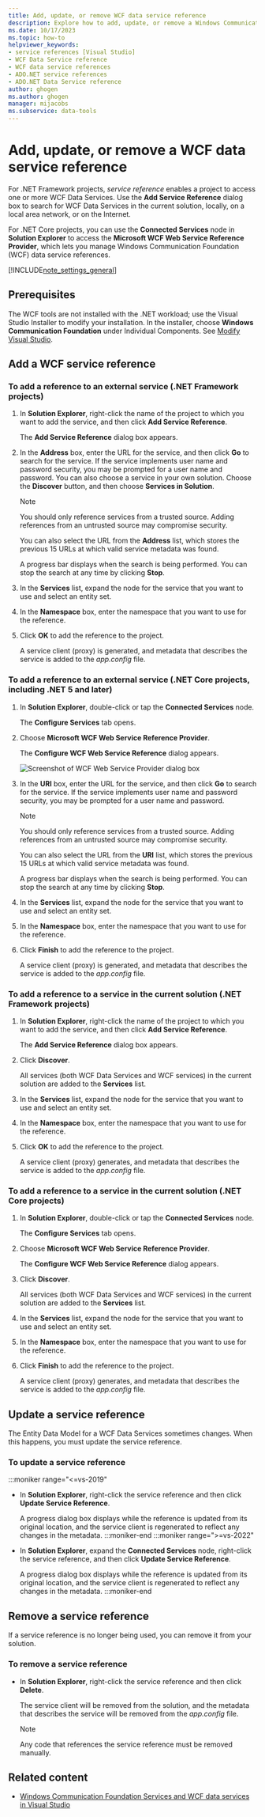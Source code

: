 ```yaml
---
title: Add, update, or remove WCF data service reference
description: Explore how to add, update, or remove a Windows Communication Foundation (WCF) data service reference for .NET Framework applications in Visual Studio.
ms.date: 10/17/2023
ms.topic: how-to
helpviewer_keywords:
- service references [Visual Studio]
- WCF Data Service reference
- WCF data service references
- ADO.NET service references
- ADO.NET Data Service reference
author: ghogen
ms.author: ghogen
manager: mijacobs
ms.subservice: data-tools
---
```

# Add, update, or remove a WCF data service reference

For .NET Framework projects, *service reference* enables a project to access one or more WCF Data Services. Use the **Add Service Reference** dialog box to search for WCF Data Services in the current solution, locally, on a local area network, or on the Internet.

For .NET Core projects, you can use the **Connected Services** node in **Solution Explorer** to access the **Microsoft WCF Web Service Reference Provider**, which lets you manage Windows Communication Foundation (WCF) data service references.

[!INCLUDE[note_settings_general](../data-tools/includes/note_settings_general_md.md)]

## Prerequisites

The WCF tools are not installed with the .NET workload; use the Visual Studio Installer to modify your installation. In the installer, choose **Windows Communication Foundation** under Individual Components. See [Modify Visual Studio](../install/modify-visual-studio.md).

## Add a WCF service reference

### To add a reference to an external service (.NET Framework projects)

1. In **Solution Explorer**, right-click the name of the project to which you want to add the service, and then click **Add Service Reference**.

   The **Add Service Reference** dialog box appears.

1. In the **Address** box, enter the URL for the service, and then click **Go** to search for the service. If the service implements user name and password security, you may be prompted for a user name and password. You can also choose a service in your own solution. Choose the **Discover** button, and then choose **Services in Solution**.

    > [!NOTE]
    > You should only reference services from a trusted source. Adding references from an untrusted source may compromise security.

     You can also select the URL from the **Address** list, which stores the previous 15 URLs at which valid service metadata was found.

     A progress bar displays when the search is being performed. You can stop the search at any time by clicking **Stop**.

1. In the **Services** list, expand the node for the service that you want to use and select an entity set.

1. In the **Namespace** box, enter the namespace that you want to use for the reference.

1. Click **OK** to add the reference to the project.

     A service client (proxy) is generated, and metadata that describes the service is added to the *app.config* file.

### To add a reference to an external service (.NET Core projects, including .NET 5 and later)

1. In **Solution Explorer**, double-click or tap the **Connected Services** node.

   The **Configure Services** tab opens.

1. Choose **Microsoft WCF Web Service Reference Provider**.

   The **Configure WCF Web Service Reference** dialog appears.

   ![Screenshot of WCF Web Service Provider dialog box](media/vs-2019/configure-wcf-web-service-reference-dialog.png)

1. In the **URI** box, enter the URL for the service, and then click **Go** to search for the service. If the service implements user name and password security, you may be prompted for a user name and password.

    > [!NOTE]
    > You should only reference services from a trusted source. Adding references from an untrusted source may compromise security.

     You can also select the URL from the **URI** list, which stores the previous 15 URLs at which valid service metadata was found.

     A progress bar displays when the search is being performed. You can stop the search at any time by clicking **Stop**.

1. In the **Services** list, expand the node for the service that you want to use and select an entity set.

1. In the **Namespace** box, enter the namespace that you want to use for the reference.

1. Click **Finish** to add the reference to the project.

     A service client (proxy) is generated, and metadata that describes the service is added to the *app.config* file.

### To add a reference to a service in the current solution (.NET Framework projects)

1. In **Solution Explorer**, right-click the name of the project to which you want to add the service, and then click **Add Service Reference**.

    The **Add Service Reference** dialog box appears.

1. Click **Discover**.

    All services (both WCF Data Services and WCF services) in the current solution are added to the **Services** list.

1. In the **Services** list, expand the node for the service that you want to use and select an entity set.

1. In the **Namespace** box, enter the namespace that you want to use for the reference.

1. Click **OK** to add the reference to the project.

    A service client (proxy) generates, and metadata that describes the service is added to the *app.config* file.

### To add a reference to a service in the current solution (.NET Core projects)

1. In **Solution Explorer**, double-click or tap the **Connected Services** node. 

   The **Configure Services** tab opens.

1. Choose **Microsoft WCF Web Service Reference Provider**.

   The **Configure WCF Web Service Reference** dialog appears.

1. Click **Discover**.

    All services (both WCF Data Services and WCF services) in the current solution are added to the **Services** list.

1. In the **Services** list, expand the node for the service that you want to use and select an entity set.

1. In the **Namespace** box, enter the namespace that you want to use for the reference.

1. Click **Finish** to add the reference to the project.

    A service client (proxy) generates, and metadata that describes the service is added to the *app.config* file.

## Update a service reference

The Entity Data Model for a WCF Data Services sometimes changes. When this happens, you must update the service reference.

### To update a service reference

:::moniker range="<=vs-2019"
- In **Solution Explorer**, right-click the service reference and then click **Update Service Reference**.

     A progress dialog box displays while the reference is updated from its original location, and the service client is regenerated to reflect any changes in the metadata.
:::moniker-end
:::moniker range=">=vs-2022"
- In **Solution Explorer**, expand the **Connected Services** node, right-click the service reference, and then click **Update Service Reference**.

     A progress dialog box displays while the reference is updated from its original location, and the service client is regenerated to reflect any changes in the metadata.
:::moniker-end

## Remove a service reference

If a service reference is no longer being used, you can remove it from your solution.

### To remove a service reference

- In **Solution Explorer**, right-click the service reference and then click **Delete**.

     The service client will be removed from the solution, and the metadata that describes the service will be removed from the *app.config* file.

    > [!NOTE]
    > Any code that references the service reference must be removed manually.

## Related content

- [Windows Communication Foundation Services and WCF data services in Visual Studio](../data-tools/windows-communication-foundation-services-and-wcf-data-services-in-visual-studio.md)
